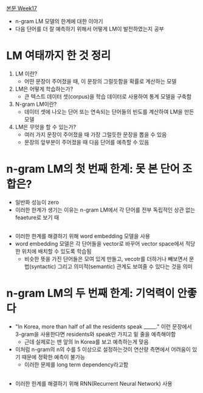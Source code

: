 [본문 Week17](https://jiho-ml.com/weekly-nlp-17/)

- n-gram LM 모델의 한계에 대한 이야기
- 다음 단어를 더 잘 예측하기 위해서 어떻게 LM이 발전하였는지 공부

# LM 여태까지 한 것 정리
1. LM 이란?
    - 어떤 문장이 주어졌을 때, 이 문장의 그럴듯함을 확률로 계산하는 모델
2. LM은 어떻게 학습하는가?
    - 큰 텍스트 데이터 셋(corpus)을 학습 데이터로 사용하여 통계 모델을 구축함
3. N-gram LM이란?
    - 데이터 셋에 나오는 단어 또는 연속되는 단어들의 빈도를 계산하여 LM을 만든 모델
4. LM은 무엇을 할 수 있는가?
    - 여러 가지 문장이 주어졌을 때 가장 그럴듯한 문장을 뽑을 수 있음
    - 문장의 앞부분이 주어졌을 때 다음 단어를 예측할 수 있음

# n-gram LM의 첫 번째 한계: 못 본 단어 조합은?
- 일반화 성능이 zero
- 이러한 한계가 생기는 이유는 n-gram LM에서 각 단어를 전부 독립적인 상관 없는 feaeture로 보기 때
##

- 이러한 한계를 해결하기 위해 word embedding 모델을 사용
- word embedding 모델은 각 단어들을 vector로 바꾸어 vector space에서 적당한 위치에 배치할 수 있도록 학습됨
  - 비슷한 뜻을 가진 단어들은 모여 있게 만들고, vecotr를 더하거나 빼보면서 문법(syntactic) 그리고 의미적(semantic) 관계도 보여줄 수 있다는 것을 의미

# n-gram LM의 두 번째 한계: 기억력이 안좋다
- "In Korea, more than half of all the residents speak _____." 이런 문장에서 3-gram을 사용한다면 residents와 speak만 가지고 밑 줄을 예측해야함
  - 근데 실제로는 맨 앞의 In Korea를 보고 예측하는게 맞음
- 이처럼 n-gram의 n의 수를 5 이상으로 설정하는것이 연산량 측면에서 어려움이 있기 때문에 정확한 예측이 불가능
  - 이러한 문제를 long term dependency라고함
##

- 이러한 한계를 해결하기 위해 RNN(Recurrent Neural Network) 사용
